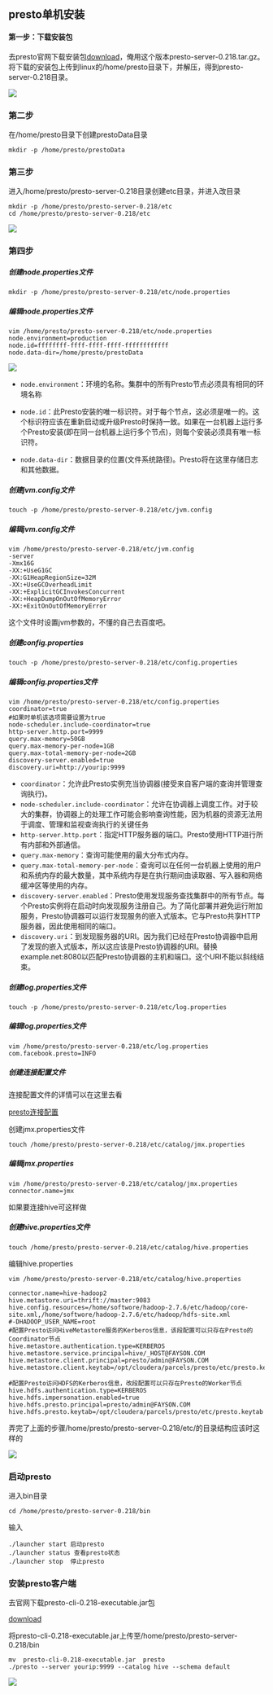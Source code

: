 ## presto单机安装

#### 第一步：下载安装包

去presto官网下载安装包[download](https://repo1.maven.org/maven2/com/facebook/presto/presto-server/)，俺用这个版本presto-server-0.218.tar.gz。将下载的安装包上传到linux的/home/presto目录下，并解压，得到presto-server-0.218目录。

![](./img/1.png)

### 第二步

在/home/presto目录下创建prestoData目录

````
mkdir -p /home/presto/prestoData
````

### 第三步

进入/home/presto/presto-server-0.218目录创建etc目录，并进入改目录

````
mkdir -p /home/presto/presto-server-0.218/etc
cd /home/presto/presto-server-0.218/etc
````

![](./img/2.png)

### 第四步

##### 创建node.properties文件

````
mkdir -p /home/presto/presto-server-0.218/etc/node.properties
````

##### 编辑node.properties文件

````
vim /home/presto/presto-server-0.218/etc/node.properties
node.environment=production
node.id=ffffffff-ffff-ffff-ffff-ffffffffffff
node.data-dir=/home/presto/prestoData
````

![](./img/3.png)

* `node.environment`：环境的名称。集群中的所有Presto节点必须具有相同的环境名称

* `node.id`：此Presto安装的唯一标识符。对于每个节点，这必须是唯一的。这个标识符应该在重新启动或升级Presto时保持一致。如果在一台机器上运行多个Presto安装(即在同一台机器上运行多个节点)，则每个安装必须具有唯一标识符。
* `node.data-dir`：数据目录的位置(文件系统路径)。Presto将在这里存储日志和其他数据。



##### 创建jvm.config文件

````
touch -p /home/presto/presto-server-0.218/etc/jvm.config
````

##### 编辑jvm.config文件

````
vim /home/presto/presto-server-0.218/etc/jvm.config
-server
-Xmx16G
-XX:+UseG1GC
-XX:G1HeapRegionSize=32M
-XX:+UseGCOverheadLimit
-XX:+ExplicitGCInvokesConcurrent
-XX:+HeapDumpOnOutOfMemoryError
-XX:+ExitOnOutOfMemoryError
````

这个文件时设置jvm参数的，不懂的自己去百度吧。

##### 创建config.properties

````
touch -p /home/presto/presto-server-0.218/etc/config.properties
````

##### 编辑config.properties文件

````
vim /home/presto/presto-server-0.218/etc/config.properties
coordinator=true
#如果时单机该选项需要设置为true
node-scheduler.include-coordinator=true
http-server.http.port=9999
query.max-memory=50GB
query.max-memory-per-node=1GB
query.max-total-memory-per-node=2GB
discovery-server.enabled=true
discovery.uri=http://yourip:9999
````

* `coordinator`：允许此Presto实例充当协调器(接受来自客户端的查询并管理查询执行)。
* `node-scheduler.include-coordinator`：允许在协调器上调度工作。对于较大的集群，协调器上的处理工作可能会影响查询性能，因为机器的资源无法用于调度、管理和监视查询执行的关键任务
* `http-server.http.port`：指定HTTP服务器的端口。Presto使用HTTP进行所有内部和外部通信。
* `query.max-memory`：查询可能使用的最大分布式内存。
* `query.max-total-memory-per-node`：查询可以在任何一台机器上使用的用户和系统内存的最大数量，其中系统内存是在执行期间由读取器、写入器和网络缓冲区等使用的内存。
* `discovery-server.enabled`：Presto使用发现服务查找集群中的所有节点。每个Presto实例将在启动时向发现服务注册自己。为了简化部署并避免运行附加服务，Presto协调器可以运行发现服务的嵌入式版本。它与Presto共享HTTP服务器，因此使用相同的端口。
* `discovery.uri`：到发现服务器的URI。因为我们已经在Presto协调器中启用了发现的嵌入式版本，所以这应该是Presto协调器的URI。替换example.net:8080以匹配Presto协调器的主机和端口。这个URI不能以斜线结束。

##### 创建log.properties文件

````
touch -p /home/presto/presto-server-0.218/etc/log.properties
````

##### 编辑log.properties文件

````
vim /home/presto/presto-server-0.218/etc/log.properties
com.facebook.presto=INFO
````

##### 创建连接配置文件

连接配置文件的详情可以在这里去看

[presto连接配置](https://prestodb.io/docs/current/connector.html )

创建jmx.properties文件

````
touch /home/presto/presto-server-0.218/etc/catalog/jmx.properties
````

##### 编辑jmx.properties

````
vim /home/presto/presto-server-0.218/etc/catalog/jmx.properties
connector.name=jmx
````

如果要连接hive可这样做

##### 创建hive.properties文件

````
touch /home/presto/presto-server-0.218/etc/catalog/hive.properties
````

编辑hive.properties

````
vim /home/presto/presto-server-0.218/etc/catalog/hive.properties

connector.name=hive-hadoop2
hive.metastore.uri=thrift://master:9083
hive.config.resources=/home/softwore/hadoop-2.7.6/etc/hadoop/core-site.xml,/home/softwore/hadoop-2.7.6/etc/hadoop/hdfs-site.xml
#-DHADOOP_USER_NAME=root
#配置Presto访问HiveMetastore服务的Kerberos信息，该段配置可以只存在Presto的Coordinator节点
hive.metastore.authentication.type=KERBEROS
hive.metastore.service.principal=hive/_HOST@FAYSON.COM
hive.metastore.client.principal=presto/admin@FAYSON.COM
hive.metastore.client.keytab=/opt/cloudera/parcels/presto/etc/presto.keytab

#配置Presto访问HDFS的Kerberos信息，改段配置可以只存在Presto的Worker节点
hive.hdfs.authentication.type=KERBEROS
hive.hdfs.impersonation.enabled=true
hive.hdfs.presto.principal=presto/admin@FAYSON.COM
hive.hdfs.presto.keytab=/opt/cloudera/parcels/presto/etc/presto.keytab
````

弄完了上面的步骤/home/presto/presto-server-0.218/etc/的目录结构应该时这样的

![](./img/4.png)

### 启动presto

进入bin目录

````
cd /home/presto/presto-server-0.218/bin
````

输入

````
./launcher start 启动presto
./launcher status 查看presto状态
./launcher stop  停止presto
````

### 安装presto客户端

去官网下载presto-cli-0.218-executable.jar包

[download](https://repo1.maven.org/maven2/com/facebook/presto/presto-cli/ )

将presto-cli-0.218-executable.jar上传至/home/presto/presto-server-0.218/bin

````
mv  presto-cli-0.218-executable.jar  presto
./presto --server yourip:9999 --catalog hive --schema default 
````

![](./img/5.png)